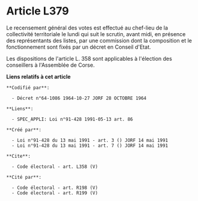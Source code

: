 # Article L379

Le recensement général des votes est effectué au chef-lieu de la collectivité territoriale le lundi qui suit le scrutin,
avant midi, en présence des représentants des listes, par une commission dont la composition et le fonctionnement sont fixés
par un décret en Conseil d'Etat. 

Les dispositions de l'article L. 358 sont applicables à l'élection des conseillers à l'Assemblée de Corse.

**Liens relatifs à cet article**

	**Codifié par**:

	  - Décret n°64-1086 1964-10-27 JORF 28 OCTOBRE 1964

	**Liens**:

	  - SPEC_APPLI: Loi n°91-428 1991-05-13 art. 86

	**Créé par**:

	  - Loi n°91-428 du 13 mai 1991 - art. 3 () JORF 14 mai 1991
	  - Loi n°91-428 du 13 mai 1991 - art. 7 () JORF 14 mai 1991

	**Cite**:

	  - Code électoral - art. L358 (V)

	**Cité par**:

	  - Code électoral - art. R198 (V)
	  - Code électoral - art. R199 (V)
